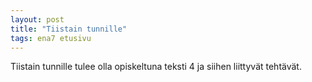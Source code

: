 ```yaml
---
layout: post
title: "Tiistain tunnille"
tags: ena7 etusivu
---
```


Tiistain tunnille tulee olla opiskeltuna teksti 4 ja siihen liittyvät tehtävät.